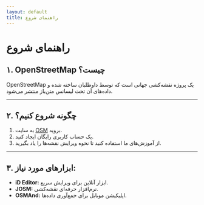 ```yaml
---
layout: default
title: راهنمای شروع
---
```


# راهنمای شروع

## ۱. OpenStreetMap چیست؟
OpenStreetMap یک پروژه نقشه‌کشی جهانی است که توسط داوطلبان ساخته شده و داده‌های آن تحت لیسانس متن‌باز منتشر می‌شود.

---

## ۲. چگونه شروع کنیم؟
1. به سایت [OSM](https://www.openstreetmap.org) بروید.
2. یک حساب کاربری رایگان ایجاد کنید.
3. از آموزش‌های ما استفاده کنید تا نحوه ویرایش نقشه‌ها را یاد بگیرید.

---

## ۳. ابزارهای مورد نیاز:
- **iD Editor:** ابزار آنلاین برای ویرایش سریع.
- **JOSM:** نرم‌افزار حرفه‌ای نقشه‌کشی.
- **OSMAnd:** اپلیکیشن موبایل برای جمع‌آوری داده‌ها.
